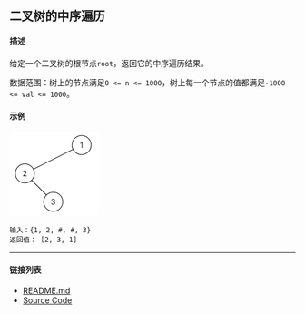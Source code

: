 ## 二叉树的中序遍历

#### 描述

给定一个二叉树的根节点`root`，返回它的中序遍历结果。

数据范围：树上的节点满足`0 <= n <= 1000`，树上每一个节点的值都满足`-1000 <= val <= 1000`。

#### 示例

![graph](./assets/graph.png)

```txt
输入：{1, 2, #, #, 3}
返回值： [2, 3, 1]
```

---
#### 链接列表

- [README.md](../../README.md)
- [Source Code](./daily.c)